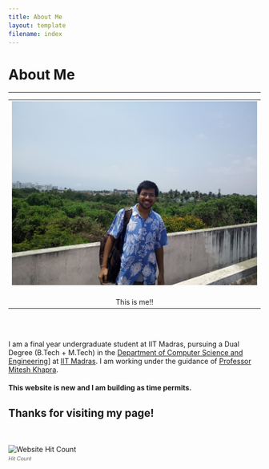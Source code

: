 ```yaml
---
title: About Me
layout: template
filename: index
---
```


# About Me


--------------------------

<table class="imgtable" border="0"><tr><td>
<img src="/images/ishu_cse.jpg" alt="Ishu Dharmendra Garg" />&nbsp;</td></tr>
<tr><td align="center">
This is me!!
</td></tr></table><br><br>

I am a final year undergraduate student at IIT Madras, pursuing a Dual Degree (B.Tech + M.Tech) in the <a href="http://www.cse.iitm.ac.in">Department of Computer Science and Engineering]</a> at <a href="http://www.iitm.ac.in">IIT Madras</a>. I am working under the guidance of <a href="http://www.cse.iitm.ac.in/~miteshk/">Professor Mitesh Khapra</a>.

<h4> This website is new and I am building as time permits.
<h2> Thanks for visiting my page!</h2><br><br>
<!-- hitwebcounter Code START -->
<img src="http://hitwebcounter.com/counter/counter.php?page=6801196&style=0024&nbdigits=5&type=page&initCount=131" title="Website Hit Count" Alt="Website Hit Count" border="0" ><br/>
<a href="http://www.hitwebcounter.com" title="Hit Count" 
target="_blank" style="font-family: Arial, Helvetica, sans-serif; 
font-size: 11px; color: #6E6A68; text-decoration: none ;"><em>Hit Count</em></a>
